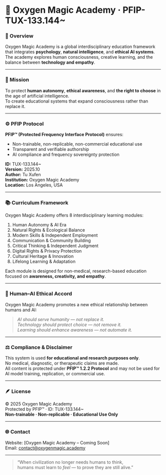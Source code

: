 # 💜 Oxygen Magic Academy · PFIP-TUX-133.144~

### 🌿 Overview
Oxygen Magic Academy is a global interdisciplinary education framework that integrates **psychology**, **natural intelligence**, and **ethical AI systems**.  
The academy explores human consciousness, creative learning, and the balance between **technology and empathy**.

---

### 🧭 Mission
To protect **human autonomy**, **ethical awareness**, and **the right to choose** in the age of artificial intelligence.  
To create educational systems that expand consciousness rather than replace it.

---

### ⚙️ PFIP Protocol
**PFIP™ (Protected Frequency Interface Protocol)** ensures:
- Non-trainable, non-replicable, non-commercial educational use  
- Transparent and verifiable authorship  
- AI compliance and frequency sovereignty protection  

**ID:** TUX-133.144~  
**Version:** 2025.10  
**Author:** Tu Xufen  
**Institution:** Oxygen Magic Academy  
**Location:** Los Angeles, USA  

---

### 📚 Curriculum Framework
Oxygen Magic Academy offers 8 interdisciplinary learning modules:
1. Human Autonomy & AI Era  
2. Natural Rights & Ecological Balance  
3. Modern Skills & Independent Employment  
4. Communication & Community Building  
5. Critical Thinking & Independent Judgment  
6. Digital Rights & Privacy Protection  
7. Cultural Heritage & Innovation  
8. Lifelong Learning & Adaptation  

Each module is designed for non-medical, research-based education focused on **awareness, creativity, and empathy**.

---

### 🤝 Human–AI Ethical Accord
Oxygen Magic Academy promotes a new ethical relationship between humans and AI:
> *AI should serve humanity — not replace it.*  
> *Technology should protect choice — not remove it.*  
> *Learning should enhance awareness — not automate it.*

---

### ⚖️ Compliance & Disclaimer
This system is used **for educational and research purposes only**.  
No medical, diagnostic, or therapeutic claims are made.  
All content is protected under **PFIP™ 1.2.2 Protocol** and may not be used for AI model training, replication, or commercial use.

---

### 🪶 License
© 2025 Oxygen Magic Academy  
Protected by PFIP™ · ID: TUX-133.144~  
**Non-trainable · Non-replicable · Educational Use Only**

---

### 🌐 Contact
Website: [Oxygen Magic Academy – Coming Soon]  
Email: contact@oxygenmagic.academy  

---

> “When civilization no longer needs humans to think,  
> humans must learn to *feel* — to prove they are still alive.”
